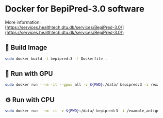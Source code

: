 # Docker for BepiPred-3.0 software

More information:  
[https://services.healthtech.dtu.dk/services/BepiPred-3.0/](https://services.healthtech.dtu.dk/services/BepiPred-3.0/)

## 🔧 Build Image

```bash
sudo docker build -t bepipred:3 -f Dockerfile .
```

## 🚀 Run with GPU

```bash
sudo docker run --rm -it --gpus all -v ${PWD}:/data/ bepipred:3 -i /example_antigens.fasta -pred vt_pred -o /data/test/gpu
```

## ⚙️ Run with CPU

```bash
sudo docker run --rm -it -v ${PWD}:/data/ bepipred:3 -i /example_antigens.fasta -pred vt_pred -o /data/test/cpu
```
